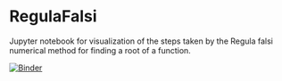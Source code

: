 # RegulaFalsi
Jupyter notebook for visualization of the steps taken by the Regula falsi numerical method for finding a root of a function.

[![Binder](https://mybinder.org/badge_logo.svg)](https://mybinder.org/v2/gh/amilovanovikj/RegulaFalsi.git/main?filepath=RegulaFalsi.ipynb)
